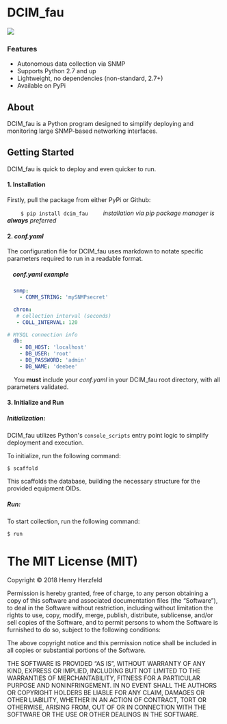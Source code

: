 DCIM_fau 
==========

![](https://img.shields.io/badge/build-alpha-blue.svg)

### Features

- Autonomous data collection via SNMP 
- Supports Python 2.7 and up
- Lightweight, no dependencies (non-standard, 2.7+)
- Available on PyPi

About
-------------

DCIM_fau is a Python program designed to simplify deploying and monitoring large SNMP-based networking interfaces.



Getting Started 
----
DCIM_fau is quick to deploy and even quicker to run.

#### 1. Installation
Firstly, pull the package from either PyPi or Github:

 &nbsp; &nbsp; &nbsp; &nbsp; `$ pip install dcim_fau` &nbsp; &nbsp; &nbsp; &nbsp; _installation via pip package manager is **always** preferred_

#### 2. _conf.yaml_
The configuration file for DCIM_fau uses markdown to notate specific parameters required to run in a readable format.
 
 ##### &nbsp; &nbsp; _conf.yaml_ example
```YAML    
  snmp:
    - COMM_STRING: 'mySNMPsecret'

  chron:
   # collection interval (seconds)
   - COLL_INTERVAL: 120

# MYSQL connection info
  db:
    - DB_HOST: 'localhost'
    - DB_USER: 'root'
    - DB_PASSWORD: 'admin'
    - DB_NAME: 'deebee'
```
        
 &nbsp; &nbsp; You **must** include your _conf.yaml_ in your DCIM_fau root directory, with all parameters validated.

#### 3. Initialize and Run
##### Initialization:

DCIM_fau utilizes Python's `console_scripts` entry point logic to simplify deployment and execution.

To initialize, run the following command:

`$ scaffold`

This scaffolds the database, building the necessary structure for the provided equipment OIDs.

##### Run:
To start collection, run the following command:

`$ run`


The MIT License (MIT)
=====================

Copyright © 2018 Henry Herzfeld

Permission is hereby granted, free of charge, to any person
obtaining a copy of this software and associated documentation
files (the “Software”), to deal in the Software without
restriction, including without limitation the rights to use,
copy, modify, merge, publish, distribute, sublicense, and/or sell
copies of the Software, and to permit persons to whom the
Software is furnished to do so, subject to the following
conditions:

The above copyright notice and this permission notice shall be
included in all copies or substantial portions of the Software.

THE SOFTWARE IS PROVIDED “AS IS”, WITHOUT WARRANTY OF ANY KIND,
EXPRESS OR IMPLIED, INCLUDING BUT NOT LIMITED TO THE WARRANTIES
OF MERCHANTABILITY, FITNESS FOR A PARTICULAR PURPOSE AND
NONINFRINGEMENT. IN NO EVENT SHALL THE AUTHORS OR COPYRIGHT
HOLDERS BE LIABLE FOR ANY CLAIM, DAMAGES OR OTHER LIABILITY,
WHETHER IN AN ACTION OF CONTRACT, TORT OR OTHERWISE, ARISING
FROM, OUT OF OR IN CONNECTION WITH THE SOFTWARE OR THE USE OR
OTHER DEALINGS IN THE SOFTWARE.
